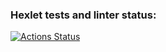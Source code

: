 ### Hexlet tests and linter status:
[![Actions Status](https://github.com/ponttor/rails-project-66/actions/workflows/hexlet-check.yml/badge.svg)](https://github.com/ponttor/rails-project-66/actions)